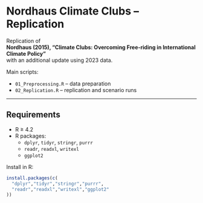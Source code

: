 # Nordhaus Climate Clubs – Replication

Replication of  
**Nordhaus (2015), “Climate Clubs: Overcoming Free-riding in International Climate Policy”**  
with an additional update using 2023 data.

Main scripts:
- `01_Preprocessing.R` – data preparation
- `02_Replication.R` – replication and scenario runs

---

## Requirements

- R ≥ 4.2
- R packages:
  - `dplyr`, `tidyr`, `stringr`, `purrr`
  - `readr`, `readxl`, `writexl`
  - `ggplot2`

Install in R:

```r
install.packages(c(
  "dplyr","tidyr","stringr","purrr",
  "readr","readxl","writexl","ggplot2"
))
